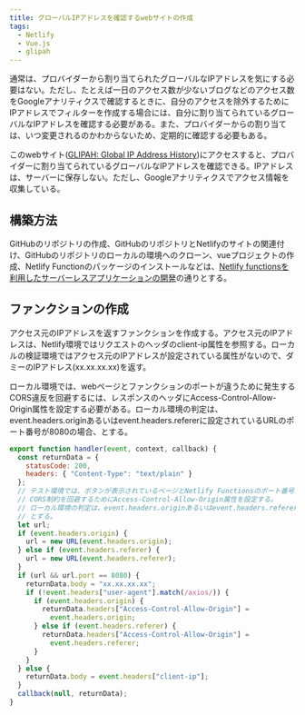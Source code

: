 ```yaml
---
title: グローバルIPアドレスを確認するwebサイトの作成
tags:
  - Netlify
  - Vue.js
  - glipah
---
```


通常は、プロバイダーから割り当てられたグローバルなIPアドレスを気にする必要はない。ただし、たとえば一日のアクセス数が少ないブログなどのアクセス数をGoogleアナリティクスで確認するときに、自分のアクセスを除外するためにIPアドレスでフィルターを作成する場合には、自分に割り当てられているグローバルなIPアドレスを確認する必要がある。また、プロバイダーからの割り当ては、いつ変更されるのかわからないため、定期的に確認する必要もある。

このwebサイト([GLIPAH: Global IP Address History](https://glipah.netlify.app/))にアクセスすると、プロバイダーに割り当てられているグローバルなIPアドレスを確認できる。IPアドレスは、サーバーに保存しない。ただし、Googleアナリティクスでアクセス情報を収集している。

## 構築方法

GitHubのリポジトリの作成、GitHubのリポジトリとNetlifyのサイトの関連付け、GitHubのリポジトリのローカルの環境へのクローン、vueプロジェクトの作成、Netlify Functionのパッケージのインストールなどは、[Netlify functionsを利用したサーバーレスアプリケーションの開発](https://omoitsuki.netlify.app/2020/04/17/functions/)の通りとする。

## ファンクションの作成

アクセス元のIPアドレスを返すファンクションを作成する。アクセス元のIPアドレスは、Netlify環境ではリクエストのヘッダのclient-ip属性を参照する。ローカルの検証環境ではアクセス元のIPアドレスが設定されている属性がないので、ダミーのIPアドレス(xx.xx.xx.xx)を返す。

ローカル環境では、webページとファンクションのポートが違うために発生するCORS違反を回避するには、レスポンスのヘッダにAccess-Control-Allow-Origin属性を設定する必要がある。ローカル環境の判定は、event.headers.originあるいはevent.headers.refererに設定されているURLのポート番号が8080の場合、とする。

```javascript
export function handler(event, context, callback) {
  const returnData = {
    statusCode: 200,
    headers: { "Content-Type": "text/plain" }
  };
  // テスト環境では、ボタンが表示されているページとNetlify Functionsのポート番号が違うためCORS制約に違反する。
  // CORS制約を回避するためにAccess-Control-Allow-Origin属性を設定する。
  // ローカル環境の判定は、event.headers.originあるいはevent.headers.refererに設定されているURLのポート番号が8080の場合、
  // とする。
  let url;
  if (event.headers.origin) {
    url = new URL(event.headers.origin);
  } else if (event.headers.referer) {
    url = new URL(event.headers.referer);
  }
  if (url && url.port == 8080) {
    returnData.body = "xx.xx.xx.xx";
    if (!event.headers["user-agent"].match(/axios/)) {
      if (event.headers.origin) {
        returnData.headers["Access-Control-Allow-Origin"] =
          event.headers.origin;
      } else if (event.headers.referer) {
        returnData.headers["Access-Control-Allow-Origin"] =
          event.headers.referer;
      }
    }
  } else {
    returnData.body = event.headers["client-ip"];
  }
  callback(null, returnData);
}
```
